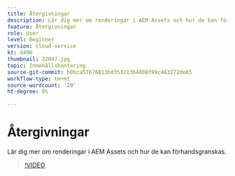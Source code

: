 ```yaml
---
title: Återgivningar
description: Lär dig mer om renderingar i AEM Assets och hur de kan förhandsgranskas.
feature: Återgivningar
role: User
level: Beginner
version: cloud-service
kt: 4496
thumbnail: 32047.jpg
topic: Innehållshantering
source-git-commit: b0bca57676813bd353213b4808f99c463272de85
workflow-type: tm+mt
source-wordcount: '29'
ht-degree: 0%

---
```



# Återgivningar

Lär dig mer om renderingar i AEM Assets och hur de kan förhandsgranskas.

>[!VIDEO](https://video.tv.adobe.com/v/32047/?quality=12&learn=on&hidetitle=true)